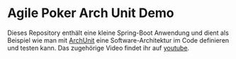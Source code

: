 # Agile Poker Arch Unit Demo
Dieses Repository enthält eine kleine Spring-Boot Anwendung und dient als Beispiel wie man mit [ArchUnit](https://www.archunit.org/) eine Software-Architektur im Code definieren und testen kann. Das zugehörige Video findet ihr auf [youtube](https://www.youtube.com/watch?v=AJXOqkq9NWo).
